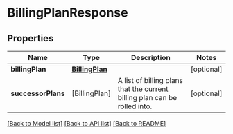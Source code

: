 # BillingPlanResponse

## Properties
Name | Type | Description | Notes
------------ | ------------- | ------------- | -------------
**billingPlan** | [**BillingPlan**](BillingPlan.md) |  | [optional] 
**successorPlans** | [BillingPlan] | A list of billing plans that the current billing plan can be rolled into. | [optional] 

[[Back to Model list]](../README.md#documentation-for-models) [[Back to API list]](../README.md#documentation-for-api-endpoints) [[Back to README]](../README.md)


